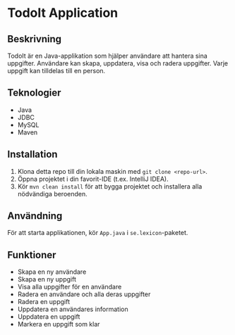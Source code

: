 # TodoIt Application

## Beskrivning

TodoIt är en Java-applikation som hjälper användare att hantera sina uppgifter. Användare kan skapa, uppdatera, visa och radera uppgifter. Varje uppgift kan tilldelas till en person.

## Teknologier

- Java
- JDBC
- MySQL
- Maven

## Installation

1. Klona detta repo till din lokala maskin med `git clone <repo-url>`.
2. Öppna projektet i din favorit-IDE (t.ex. IntelliJ IDEA).
3. Kör `mvn clean install` för att bygga projektet och installera alla nödvändiga beroenden.

## Användning

För att starta applikationen, kör `App.java` i `se.lexicon`-paketet.

## Funktioner

- Skapa en ny användare
- Skapa en ny uppgift
- Visa alla uppgifter för en användare
- Radera en användare och alla deras uppgifter
- Radera en uppgift
- Uppdatera en användares information
- Uppdatera en uppgift
- Markera en uppgift som klar
